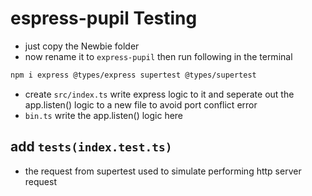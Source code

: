 # espress-pupil Testing

- just copy the Newbie folder
- now rename it to `express-pupil` then run following in the terminal

```bash
npm i express @types/express supertest @types/supertest
```

- create `src/index.ts` write express logic to it and seperate out the app.listen() logic to a new file to avoid port conflict error
- `bin.ts` write the app.listen() logic here

## add `tests(index.test.ts)`

- the request from supertest used to simulate performing http server request
